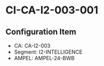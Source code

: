 # CI-CA-I2-003-001

## Configuration Item
- CA: CA-I2-003
- Segment: I2-INTELLIGENCE
- AMPEL: AMPEL-24-BWB
